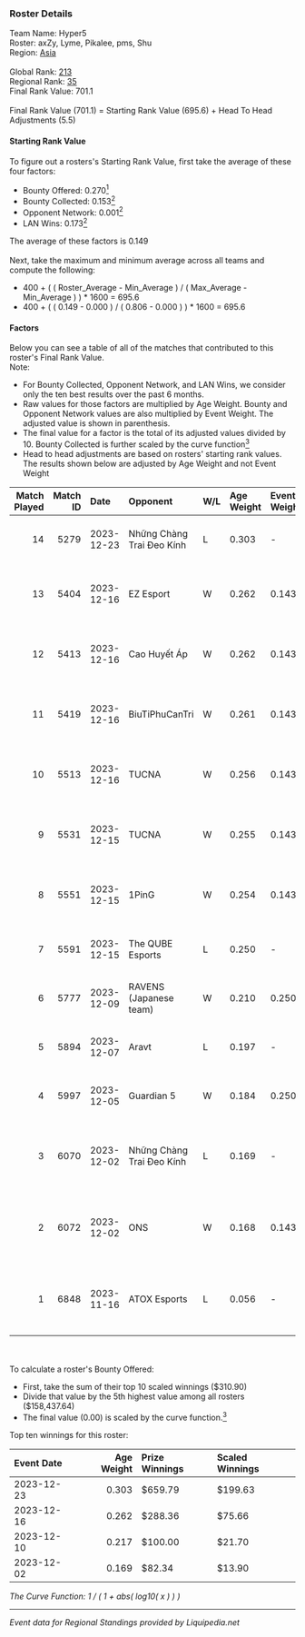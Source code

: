 ### Roster Details<br />
Team Name: Hyper5<br />
Roster: axZy, Lyme, Pikalee, pms, Shu<br />
Region: [Asia]( ../standings_asia.md)<br />
<br />
Global Rank: [213](../standings_global.md)<br />
Regional Rank: [35]( ../standings_asia.md)<br />
Final Rank Value:  701.1<br />
<br />
Final Rank Value (701.1) = Starting Rank Value (695.6) + Head To Head Adjustments (5.5)<br />

#### Starting Rank Value<br />
To figure out a rosters's Starting Rank Value, first take the average of these four factors:<br />
- Bounty Offered: 0.270[<sup>1</sup>](#table2)
- Bounty Collected: 0.153[<sup>2</sup>](#table1)
- Opponent Network: 0.001[<sup>2</sup>](#table1)
- LAN Wins: 0.173[<sup>2</sup>](#table1)

The average of these factors is 0.149<br />
<br />
Next, take the maximum and minimum average across all teams and compute the following:<br />
- 400 + ( ( Roster_Average - Min_Average ) / ( Max_Average - Min_Average ) ) * 1600 = 695.6
- 400 + ( ( 0.149 - 0.000 ) / ( 0.806 - 0.000 ) ) * 1600 = 695.6


#### Factors<br />
Below you can see a table of all of the matches that contributed to this roster's Final Rank Value.<br />
Note:<br />

- For Bounty Collected, Opponent Network, and LAN Wins, we consider only the ten best results over the past 6 months.
- Raw values for those factors are multiplied by Age Weight. Bounty and Opponent Network values are also multiplied by Event Weight. The adjusted value is shown in parenthesis.
- The final value for a factor is the total of its adjusted values divided by 10. Bounty Collected is further scaled by the curve function[<sup>3</sup>](#curveFunction)
- Head to head adjustments are based on rosters' starting rank values. The results shown below are adjusted by Age Weight and not Event Weight
<span id="table1"></span><br />


| Match Played | Match ID | Date       | Opponent                  | W/L | Age Weight | Event Weight | Bounty Collected | Opponent Network | LAN Wins  | H2H Adj. | Roster                               |
| -: | -: | :- | :- | :- | :- | :- | :- | :- | :- | -: | :- |
|           14 |     5279 | 2023-12-23 | Những Chàng Trai Đeo Kính | L   | 0.303      | -            | -                | -                | -         |    -4.25 | axZy, Lyme, Pikalee, pms, Shu        |
|           13 |     5404 | 2023-12-16 | EZ Esport                 | W   | 0.262      | 0.143        | 0.000 (0.000)    | 0.045 (0.002)    | 1 (0.262) |     3.74 | Lyme, Pikalee, pms, Richard, Shu     |
|           12 |     5413 | 2023-12-16 | Cao Huyết Áp              | W   | 0.262      | 0.143        | 0.000 (0.000)    | 0.027 (0.001)    | 1 (0.262) |     3.42 | Lyme, Pikalee, pms, Richard, Shu     |
|           11 |     5419 | 2023-12-16 | BiuTiPhuCanTri            | W   | 0.261      | 0.143        | 0.000 (0.000)    | 0.009 (0.000)    | 1 (0.261) |     3.08 | Lyme, Pikalee, pms, Richard, Shu     |
|           10 |     5513 | 2023-12-16 | TUCNA                     | W   | 0.256      | 0.143        | 0.000 (0.000)    | 0.018 (0.001)    | 1 (0.256) |     2.23 | Lyme, Pikalee, pms, Richard, Shu     |
|            9 |     5531 | 2023-12-15 | TUCNA                     | W   | 0.255      | 0.143        | 0.000 (0.000)    | 0.018 (0.001)    | 1 (0.255) |     2.24 | Lyme, Pikalee, pms, Richard, Shu     |
|            8 |     5551 | 2023-12-15 | 1PinG                     | W   | 0.254      | 0.143        | 0.000 (0.000)    | 0.009 (0.000)    | 1 (0.254) |     1.41 | Lyme, Pikalee, pms, Richard, Shu     |
|            7 |     5591 | 2023-12-15 | The QUBE Esports          | L   | 0.250      | -            | -                | -                | -         |    -2.84 | Guckj, Lyme, Pikalee, pms, Shu       |
|            6 |     5777 | 2023-12-09 | RAVENS (Japanese team)    | W   | 0.210      | 0.250        | 0.000 (0.000)    | 0.007 (0.000)    | 0 (0.000) |     1.10 | Guckj, Lyme, Pikalee, pms, Shu       |
|            5 |     5894 | 2023-12-07 | Aravt                     | L   | 0.197      | -            | -                | -                | -         |    -4.29 | Guckj, Lyme, Pikalee, pms, Shu       |
|            4 |     5997 | 2023-12-05 | Guardian 5                | W   | 0.184      | 0.250        | 0.000 (0.000)    | 0.000 (0.000)    | 0 (0.000) |     0.93 | Guckj, Lyme, Pikalee, pms, Shu       |
|            3 |     6070 | 2023-12-02 | Những Chàng Trai Đeo Kính | L   | 0.169      | -            | -                | -                | -         |    -2.41 | Lyme, Pikalee, pms, Shu, Soncam-1603 |
|            2 |     6072 | 2023-12-02 | ONS                       | W   | 0.168      | 0.143        | 0.000 (0.000)    | 0.000 (0.000)    | 0 (0.000) |     1.28 | Lyme, Pikalee, pms, Shu, Soncam-1603 |
|            1 |     6848 | 2023-11-16 | ATOX Esports              | L   | 0.056      | -            | -                | -                | -         |    -0.17 | Lyme, Pikalee, Pms, Shu, Soncam-1603 |

<br />
<span id="table2"></span><br />
To calculate a roster's Bounty Offered:<br />

- First, take the sum of their top 10 scaled winnings ($310.90)
- Divide that value by the 5th highest value among all rosters ($158,437.64)
- The final value (0.00) is scaled by the curve function.[<sup>3</sup>](#curveFunction)

Top ten winnings for this roster:<br />

| Event Date | Age Weight | Prize Winnings | Scaled Winnings |
| :- | -: | :- | :- |
| 2023-12-23 |      0.303 | $659.79        | $199.63         |
| 2023-12-16 |      0.262 | $288.36        | $75.66          |
| 2023-12-10 |      0.217 | $100.00        | $21.70          |
| 2023-12-02 |      0.169 | $82.34         | $13.90          |


<span id="curveFunction"></span>_The Curve Function: 1 / ( 1 + abs( log10( x ) ) )_<br />

---
_Event data for Regional Standings provided by Liquipedia.net_<br />

